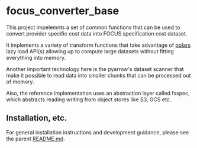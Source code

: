 # focus_converter_base

This project impelemnts a set of common functions that can be used to convert provider specific
cost data into FOCUS specification cost dataset.

It implements a variety of transform functions that take advantage of [polars](https://github.com/pola-rs/polars)
lazy load API(s) allowing up to compute large datasets without fitting everything into memory.

Another important technology here is the pyarrow's dataset scanner that make it possible to read
data into smaller chunks that can be processed out of memory.

Also, the reference implementation uses an abstraction layer called fsspec, which abstracts
reading writing from object stores like S3, GCS etc.

## Installation, etc.

For general installation instructions and development guidance, please see the parent [README.md].

[README.md]: https://github.com/finopsfoundation/focus-spec-converter/tree/master/README.md